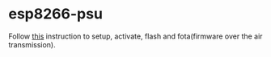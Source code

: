 
# esp8266-psu 

Follow [this](https://github.com/pylover/esp8266-env) instruction 
to setup, activate, flash and fota(firmware over the air transmission).


